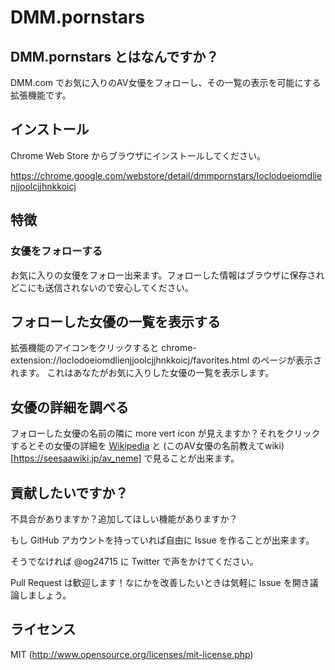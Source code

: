 # DMM.pornstars

## DMM.pornstars とはなんですか？

DMM.com でお気に入りのAV女優をフォローし、その一覧の表示を可能にする拡張機能です。

## インストール

Chrome Web Store からブラウザにインストールしてください。

https://chrome.google.com/webstore/detail/dmmpornstars/loclodoeiomdlienjjoolcjjhnkkoicj

## 特徴

### 女優をフォローする

お気に入りの女優をフォロー出来ます。フォローした情報はブラウザに保存されどこにも送信されないので安心してください。

## フォローした女優の一覧を表示する

拡張機能のアイコンをクリックすると chrome-extension://loclodoeiomdlienjjoolcjjhnkkoicj/favorites.html のページが表示されます。
これはあなたがお気に入りした女優の一覧を表示します。

## 女優の詳細を調べる

フォローした女優の名前の隣に more vert icon が見えますか？それをクリックするとその女優の詳細を [Wikipedia](https://ja.wikipedia.org/wiki) と (このAV女優の名前教えてwiki)[https://seesaawiki.jp/av_neme] で見ることが出来ます。

## 貢献したいですか？

不具合がありますか？追加してほしい機能がありますか？

もし GitHub アカウントを持っていれば自由に Issue を作ることが出来ます。

そうでなければ @og24715 に Twitter で声をかけてください。

Pull Request は歓迎します！なにかを改善したいときは気軽に Issue を開き議論しましょう。

## ライセンス

MIT (http://www.opensource.org/licenses/mit-license.php)
